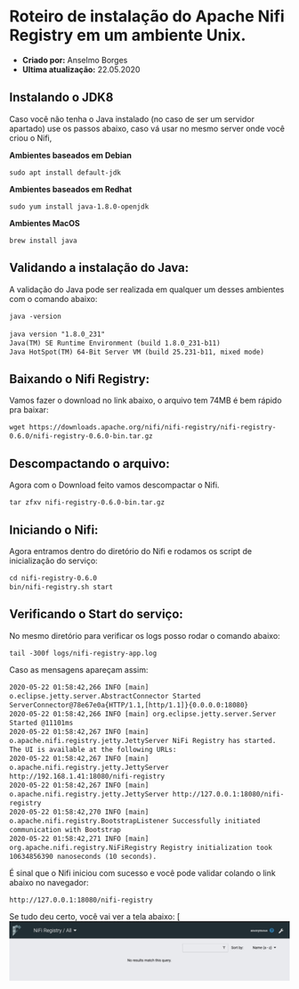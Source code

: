 # Roteiro de instalação do Apache Nifi Registry em um ambiente Unix.
* **Criado por:** Anselmo Borges
* **Ultima atualização:** 22.05.2020

## Instalando o JDK8
Caso você não tenha o Java instalado (no caso de ser um servidor apartado) use os passos abaixo, caso vá usar no mesmo server onde você criou o Nifi, 

**Ambientes baseados em Debian**<br>
```
sudo apt install default-jdk
```
**Ambientes baseados em Redhat**<br>
```
sudo yum install java-1.8.0-openjdk 
```
**Ambientes MacOS**
```
brew install java
```

## Validando a instalação do Java:
A validação do Java pode ser realizada em qualquer um desses ambientes com o comando abaixo:
```
java -version

java version "1.8.0_231"
Java(TM) SE Runtime Environment (build 1.8.0_231-b11)
Java HotSpot(TM) 64-Bit Server VM (build 25.231-b11, mixed mode)
```
## Baixando o Nifi Registry:
Vamos fazer o download no link abaixo, o arquivo tem 74MB é bem rápido pra baixar:
```
wget https://downloads.apache.org/nifi/nifi-registry/nifi-registry-0.6.0/nifi-registry-0.6.0-bin.tar.gz
```
## Descompactando o arquivo:
Agora com o Download feito vamos descompactar o Nifi.
```
tar zfxv nifi-registry-0.6.0-bin.tar.gz
```

## Iniciando o Nifi:
Agora entramos dentro do diretório do Nifi e rodamos os script de inicialização do serviço:
```
cd nifi-registry-0.6.0
bin/nifi-registry.sh start
```
## Verificando o Start do serviço:
No mesmo diretório para verificar os logs posso rodar o comando abaixo:
```
tail -300f logs/nifi-registry-app.log
```
Caso as mensagens apareçam assim:
```
2020-05-22 01:58:42,266 INFO [main] o.eclipse.jetty.server.AbstractConnector Started ServerConnector@78e67e0a{HTTP/1.1,[http/1.1]}{0.0.0.0:18080}
2020-05-22 01:58:42,266 INFO [main] org.eclipse.jetty.server.Server Started @11101ms
2020-05-22 01:58:42,267 INFO [main] o.apache.nifi.registry.jetty.JettyServer NiFi Registry has started. The UI is available at the following URLs:
2020-05-22 01:58:42,267 INFO [main] o.apache.nifi.registry.jetty.JettyServer http://192.168.1.41:18080/nifi-registry
2020-05-22 01:58:42,267 INFO [main] o.apache.nifi.registry.jetty.JettyServer http://127.0.0.1:18080/nifi-registry
2020-05-22 01:58:42,270 INFO [main] o.apache.nifi.registry.BootstrapListener Successfully initiated communication with Bootstrap
2020-05-22 01:58:42,271 INFO [main] org.apache.nifi.registry.NiFiRegistry Registry initialization took 10634856390 nanoseconds (10 seconds).
```
É sinal que o Nifi iniciou com sucesso e você pode validar colando o link abaixo no navegador:
```
http://127.0.0.1:18080/nifi-registry
```
Se tudo deu certo, você vai ver a tela abaixo:
[![](https://github.com/AnselmoBorges/udemy02/blob/master/passoapasso/72E646DB-975A-4B8B-BCC4-7C3121D74FF4_4_5005_c.jpeg)

